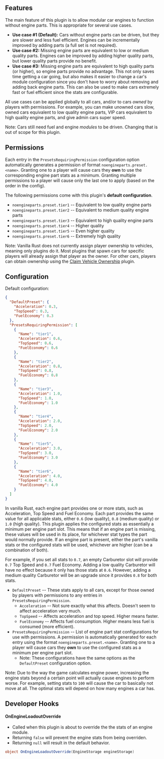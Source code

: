 ## Features

The main feature of this plugin is to allow modular car engines to function without engine parts. This is appropriate for several use cases.
- **Use case #1 (Default):** Cars without engine parts can be driven, but they are slower and less fuel efficient. Engines can be incrementally improved by adding parts (a full set is not required).
- **Use case #2:** Missing engine parts are equivalent to low or medium quality parts. Engines can be improved by adding higher quality parts, but lower quality parts provide no benefit.
- **Use case #3:** Missing engine parts are equivalent to high quality parts (or higher), so engine parts provide no advantage. This not only saves time getting a car going, but also makes it easier to change a car's module configuration since you don't have to worry about removing and adding back engine parts. This can also be used to make cars extremely fast or fuel efficient since the stats are configurable.

All use cases can be applied globally to all cars, and/or to cars *owned* by players with permissions. For example, you can make unowned cars slow, owned cars equivalent to low quality engine parts, VIP cars equivalent to high quality engine parts, and give admin cars super speed.

Note: Cars still need fuel and engine *modules* to be driven. Changing that is out of scope for this plugin.

## Permissions

Each entry in the `PresetsRequiringPermission` configuration option automatically generates a permission of format `noengineparts.preset.<name>`. Granting one to a player will cause cars they **own** to use the corresponding engine part stats as a minimum. Granting multiple permissions to a player will cause only the last one to apply (based on the order in the config).

The following permissions come with this plugin's **default configuration**.

- `noengineparts.preset.tier1` -- Equivalent to low quality engine parts
- `noengineparts.preset.tier2` -- Equivalent to medium quality engine parts
- `noengineparts.preset.tier3` -- Equivalent to high quality engine parts
- `noengineparts.preset.tier4` -- Higher quality
- `noengineparts.preset.tier5` -- Even higher quality
- `noengineparts.preset.tier6` -- Extremely high quality

Note: Vanilla Rust does not currently assign player ownership to vehicles, meaning only plugins do it. Most plugins that spawn cars for specific players will already assign that player as the owner. For other cars, players can obtain ownership using the [Claim Vehicle Ownership](https://umod.org/plugins/claim-vehicle-ownership) plugin.

## Configuration

Default configuration:

```json
{
  "DefaultPreset": {
    "Acceleration": 0.3,
    "TopSpeed": 0.3,
    "FuelEconomy": 0.3
  },
  "PresetsRequiringPermission": [
    {
      "Name": "tier1",
      "Acceleration": 0.6,
      "TopSpeed": 0.6,
      "FuelEconomy": 0.6
    },
    {
      "Name": "tier2",
      "Acceleration": 0.8,
      "TopSpeed": 0.8,
      "FuelEconomy": 0.8
    },
    {
      "Name": "tier3",
      "Acceleration": 1.0,
      "TopSpeed": 1.0,
      "FuelEconomy": 1.0
    },
    {
      "Name": "tier4",
      "Acceleration": 2.0,
      "TopSpeed": 2.0,
      "FuelEconomy": 2.0
    },
    {
      "Name": "tier5",
      "Acceleration": 3.0,
      "TopSpeed": 3.0,
      "FuelEconomy": 3.0
    },
    {
      "Name": "tier6",
      "Acceleration": 4.0,
      "TopSpeed": 4.0,
      "FuelEconomy": 4.0
    }
  ]
}
```

In vanilla Rust, each engine part provides one or more stats, such as Acceleration, Top Speed and Fuel Economy. Each part provides the same value for all applicable stats, either `0.6` (low quality), `0.8` (medium quality) or `1.0` (high quality). This plugin applies the configured stats as essentially a minimum per engine part slot. This means that if an engine part is missing, these values will be used in its place, for whichever stat types the part would normally provide. If an engine part is present, either the part's vanilla stats or the configured stats will be used, whichever are higher (can be a combination of both).

For example, if you set all stats to `0.7`, an empty Carburetor slot will provide `0.7` Top Speed and `0.7` Fuel Economy. Adding a low quality Carburetor will have no effect because it only has those stats at `0.6`. However, adding a medium quality Carburetor will be an upgrade since it provides `0.8` for both stats.

- `DefaultPreset` -- These stats apply to all cars, except for those owned by players with permissions to any entries in `PresetsRequiringPermission`.
  - `Acceleration` -- Not sure exactly what this affects. Doesn't seem to affect acceleration very much.
  - `TopSpeed` -- Affects acceleration and top speed. Higher means faster.
  - `FuelEconomy` -- Affects fuel consumption. Higher means less fuel is consumed (more efficient).
- `PresetsRequiringPermission` -- List of engine part stat configurations for use with permissions. A permission is automatically generated for each entry using the format `noengineparts.preset.<name>`. Granting one to a player will cause cars they **own** to use the configured stats as a minimum per engine part slot.
  - Note: These configurations have the same options as the `DefaultPreset` configuration option.

Note: Due to the way the game calculates engine power, increasing the engine stats beyond a certain point will actually cause engines to perform worse. For example, setting stats to `100` will cause the car to basically not move at all. The optimal stats will depend on how many engines a car has.

## Developer Hooks

#### OnEngineLoadoutOverride

- Called when this plugin is about to override the the stats of an engine module.
- Returning `false` will prevent the engine stats from being overriden.
- Returning `null` will result in the default behavior.

```csharp
object OnEngineLoadoutOverride(EngineStorage engineStorage)
```

